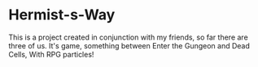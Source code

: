 # Hermist-s-Way
This is a project created in conjunction with my friends, so far there are three of us. It's game, something between Enter the Gungeon and Dead Cells, With RPG particles!
